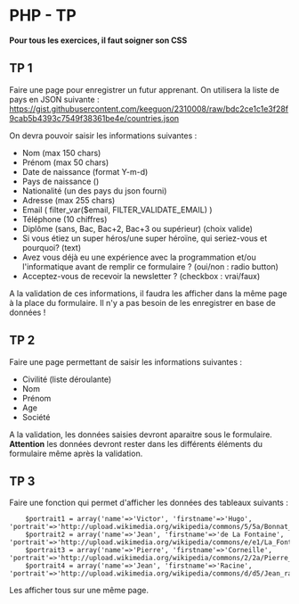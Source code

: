 # PHP - TP
**Pour tous les exercices, il faut soigner son CSS**
## TP 1
Faire une page pour enregistrer un futur apprenant.
On utilisera la liste de pays en JSON suivante : https://gist.githubusercontent.com/keeguon/2310008/raw/bdc2ce1c1e3f28f9cab5b4393c7549f38361be4e/countries.json

On devra pouvoir saisir les informations suivantes :
- Nom   (max 150 chars)
- Prénom    (max 50 chars)
- Date de naissance (format Y-m-d)
- Pays de naissance ()
- Nationalité (un des pays du json fourni)
- Adresse (max 255 chars)
- Email ( filter_var($email, FILTER_VALIDATE_EMAIL) )
- Téléphone (10 chiffres)
- Diplôme (sans, Bac, Bac+2, Bac+3 ou supérieur) (choix valide)
- Si vous étiez un super héros/une super héroïne, qui seriez-vous et pourquoi? (text)
- Avez vous déjà eu une expérience avec la programmation et/ou l'informatique avant de remplir ce formulaire ? (oui/non : radio button)
- Acceptez-vous de recevoir la newsletter ? (checkbox : vrai/faux)

A la validation de ces informations, il faudra les afficher dans la même page à la place du formulaire. Il n'y a pas besoin de les enregistrer en base de données !

## TP 2
Faire une page permettant de saisir les informations suivantes :
- Civilité (liste déroulante)
- Nom
- Prénom
- Age
- Société

A la validation, les données saisies devront aparaitre sous le formulaire. **Attention** les données devront rester dans les différents éléments du formulaire même après la validation.

## TP 3
Faire une fonction qui permet d'afficher les données des tableaux suivants :

```
    $portrait1 = array('name'=>'Victor', 'firstname'=>'Hugo', 'portrait'=>'http://upload.wikimedia.org/wikipedia/commons/5/5a/Bonnat_Hugo001z.jpg');
    $portrait2 = array('name'=>'Jean', 'firstname'=>'de La Fontaine', 'portrait'=>'http://upload.wikimedia.org/wikipedia/commons/e/e1/La_Fontaine_par_Rigaud.jpg');
    $portrait3 = array('name'=>'Pierre', 'firstname'=>'Corneille', 'portrait'=>'http://upload.wikimedia.org/wikipedia/commons/2/2a/Pierre_Corneille_2.jpg');
    $portrait4 = array('name'=>'Jean', 'firstname'=>'Racine', 'portrait'=>'http://upload.wikimedia.org/wikipedia/commons/d/d5/Jean_racine.jpg');
```
Les afficher tous sur une même page.